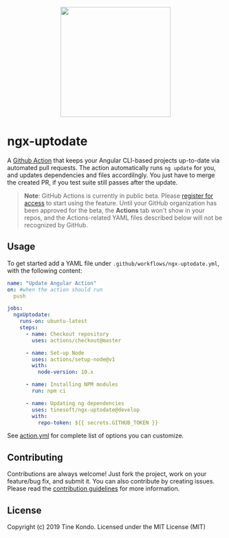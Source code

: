 
<p align="center">
  <img height="256px" width="256px" style="text-align: center;" src="https://cdn.jsdelivr.net/gh/tinesoft/ngx-uptodate@develop/logo.svg">
</p>

# ngx-uptodate

A [Github Action](https://github.com/features/actions) that keeps your Angular CLI-based projects up-to-date via automated pull requests.
The action automatically runs `ng update` for you, and updates dependencies and files accordilngly.
You just have to merge the created PR, if you test suite still passes after the update.

> **Note**: GitHub Actions is currently in public beta. Please [register for
> access](https://github.com/features/actions) to start using the feature. Until your
> GitHub organization has been approved for the beta, the **Actions** tab won't show in
> your repos, and the Actions-related YAML files described below will not be recognized by
> GitHub.

## Usage

To get started add a YAML file under `.github/workflows/ngx-uptodate.yml`, with the following content:

``` yaml
name: "Update Angular Action"
on: #when the action should run
  push

jobs:
  ngxUptodate:
    runs-on: ubuntu-latest
    steps:
      - name: Checkout repository
        uses: actions/checkout@master

      - name: Set-up Node
        uses: actions/setup-node@v1
        with:
          node-version: 10.x

      - name: Installing NPM modules
        run: npm ci

      - name: Updating ng dependencies
        uses: tinesoft/ngx-uptodate@develop
        with:
          repo-token: ${{ secrets.GITHUB_TOKEN }}

```

See [action.yml](action.yml) for complete list of options you can customize.

## Contributing

Contributions are always welcome! Just fork the project, work on your feature/bug fix, and submit it.
You can also contribute by creating issues. Please read the [contribution guidelines](.github/CONTRIBUTING.md) for more information.

## License

Copyright (c) 2019 Tine Kondo. Licensed under the MIT License (MIT)
